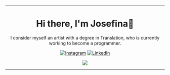 <!---
Monroestein/Monroestein is a ✨ special ✨ repository because its `README.md` (this file) appears on your GitHub profile.
You can click the Preview link to take a look at your changes.
--->

---  
<h1 align="center">Hi there, I'm Josefina🌼</h1>
<p align="center">I consider myself an artist with a degree in Translation, who is currently working to become a programmer.</p>

<div align="center"> 
  
  [![Instagram](https://img.shields.io/badge/Monroestein-%23E4405F.svg?logo=Instagram&logoColor=white)](https://instagram.com/Monroestein) [![LinkedIn](https://img.shields.io/badge/Josefina-%230077B5.svg?logo=linkedin&logoColor=white)](https://linkedin.com/in/josefina-zamorano)


![](https://github-readme-stats.vercel.app/api/top-langs/?username=Monroestein&theme=dracula&hide_border=false&include_all_commits=true&count_private=true&layout=compact)

---

</div>
<!-- Proudly created with GPRM ( https://gprm.itsvg.in ) -->
